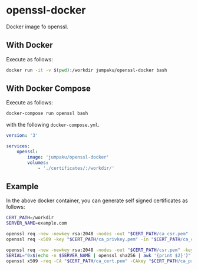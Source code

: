 # openssl-docker

Docker image fo openssl.

## With Docker

Execute as follows:
```sh
docker run -it -v $(pwd):/workdir jumpaku/openssl-docker bash
```

## With Docker Compose

Execute as follows:
```sh
docker-compose run openssl bash
```
with the following `docker-compose.yml`.
```yml
version: '3'

services: 
    openssl:
        image: 'jumpaku/openssl-docker'
        volumes: 
            - './certificates/:/workdir/'
```

## Example

In the above docker container, you can generate self signed certificates as follows:
```sh
CERT_PATH=/workdir
SERVER_NAME=example.com

openssl req -new -newkey rsa:2048 -nodes -out "$CERT_PATH/ca_csr.pem" -keyout "$CERT_PATH/ca_privkey.pem" -subj="/C=JP"
openssl req -x509 -key "$CERT_PATH/ca_privkey.pem" -in "$CERT_PATH/ca_csr.pem" -out "$CERT_PATH/ca_cert.pem" -days 356

openssl req -new -newkey rsa:2048 -nodes -out "$CERT_PATH/csr.pem" -keyout "$CERT_PATH/privkey.pem" -subj="/CN=$SERVER_NAME"
SERIAL="0x$(echo -n $SERVER_NAME | openssl sha256 | awk '{print $2}')"
openssl x509 -req -CA "$CERT_PATH/ca_cert.pem" -CAkey "$CERT_PATH/ca_privkey.pem" -set_serial "$SERIAL" -in "$CERT_PATH/csr.pem" -out "$CERT_PATH/cert.pem" -days 365
```
